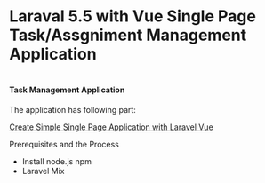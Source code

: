<h1>Laraval 5.5 with Vue Single Page Task/Assgniment Management Application<h1>
<h4>Task Management Application</h4>

The application has following part:

<a href="https://www.cloudways.com/blog/laravel-vue-single-page-app/">Create Simple Single Page Application with Laravel Vue</a>


Prerequisites and the Process
<ul>
  <li>Install node.js npm </li>
  <li>Laravel Mix</li>
</ul>
